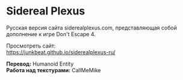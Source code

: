 # Sidereal Plexus
Русская версия сайта siderealplexus.com, представляющая собой дополнение к игре Don't Escape 4.

Просмотреть сайт:  
https://junkbeat.github.io/siderealplexus-ru/

**Перевод:** Humanoid Entity  
**Работа над текстурами:** CallMeMike

